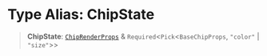 # Type Alias: ChipState

> **ChipState**: [`ChipRenderProps`](ChipRenderProps.md) & `Required`\<`Pick`\<`BaseChipProps`, `"color"` \| `"size"`\>\>
